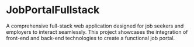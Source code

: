 # JobPortalFullstack
A comprehensive full-stack web application designed for job seekers and employers to interact seamlessly. This project showcases the integration of front-end and back-end technologies to create a functional job portal.
